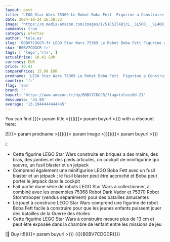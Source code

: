 ```yaml
---
layout: post
title: 'LEGO Star Wars 75369 Le Robot Boba Fett  Figurine a Construire avec Blaster Lance-Tenons et Jetpack'
date: 2024-10-24 16:58:53
image: 'https://m.media-amazon.com/images/I/51C52l4BjcL._SL500_._SL400_.jpg'
comments: true
category: ofertas
author: 'tole.es'
slug: 'B0BV7CDGCR-fr LEGO Star Wars 75369 Le Robot Boba Fett Figurine a...'
sku: 'B0BV7CDGCR-fr'
tags: [ 'lego','🇫🇷', ]
actualPrice: 10.41 EUR
currency: EUR
price: 10.41
comparePrice: 15.99 EUR
prodname: 'LEGO Star Wars 75369 Le Robot Boba Fett  Figurine a Construire avec Blaster Lance-Tenons et Jetpack'
country: 'fr'
flag: '🇫🇷'
brand: ''
buyurl: 'https://www.amazon.fr/dp/B0BV7CDGCR/?tag=tolees0d-21'
descuento: '34.90'
average: '13.1944444444445'
---
```


You can find [{{< param title >}}]({{< param buyurl >}}) with a discount here:

[![{{< param prodname >}}]({{< param image >}})]({{< param buyurl >}})

ℹ️:

- Cette figurine LEGO Star Wars construite en briques a des mains, des bras, des jambes et des pieds articulés, un cockpit de minifigurine qui souvre, un fusil blaster et un jetpack
- Comprend également une minifigurine LEGO Boba Fett avec un fusil blaster et un jetpack ; le fusil blaster peut être accroché et Boba peut porter le jetpack dans le cockpit
- Fait partie dune série de robots LEGO Star Wars à collectionner, à combiné avec les ensembles 75368 Robot Dark Vador et 75370 Robot Stormtrooper (vendus séparément) pour des batailles amusantes
- Le jouet à construire LEGO Star Wars comprend une figurine de robot Boba Fett facile à construire pour que les jeunes enfants puissent jouer des batailles de la Guerre des étoiles
- Cette figurine LEGO Star Wars à construire mesure plus de 13 cm et peut être exposée dans la chambre de lenfant entre les missions de jeu

[🛒 Buy it!!]({{< param buyurl >}})
{{<world>}}B0BV7CDGCR{{</world>}}
